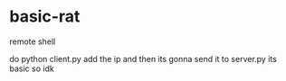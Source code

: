 # basic-rat
remote shell

do python client.py 
add the ip and then
its gonna send it to server.py
its basic so idk
